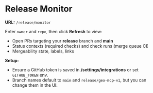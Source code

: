 # Release Monitor

**URL:** `/release/monitor`

Enter `owner` and `repo`, then click **Refresh** to view:
- Open PRs targeting your **release** branch and **main**
- Status contexts (required checks) and check runs (merge queue CI)
- Mergeability state, labels, links

**Setup:**
- Ensure a GitHub token is saved in **/settings/integrations** or set `GITHUB_TOKEN` env.
- Branch names default to `main` and `release/geo-mcp-v1`, but you can change them in the UI.
